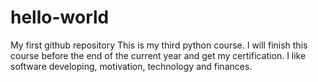# hello-world
My first github repository
This is my third python course. I will finish this course before the end of the current year and get my certification. I like software developing, motivation, technology and finances.
